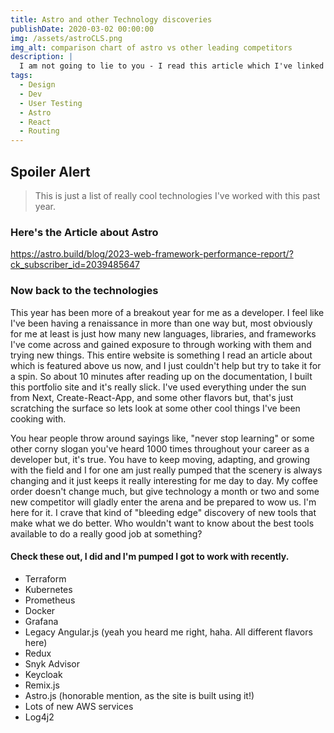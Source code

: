 ```yaml
---
title: Astro and other Technology discoveries
publishDate: 2020-03-02 00:00:00
img: /assets/astroCLS.png
img_alt: comparison chart of astro vs other leading competitors
description: |
  I am not going to lie to you - I read this article which I've linked below and I immediately had to build something in Astro
tags:
  - Design
  - Dev
  - User Testing
  - Astro
  - React
  - Routing
---
```


## Spoiler Alert

> This is just a list of really cool technologies I've worked with this past year.

### Here's the Article about Astro

https://astro.build/blog/2023-web-framework-performance-report/?ck_subscriber_id=2039485647

### Now back to the technologies

This year has been more of a breakout year for me as a developer. I feel like I've been having a renaissance in more than one way but, most obviously for me at least is just how many new languages, libraries, and frameworks I've come across and gained exposure to through working with them and trying new things. This entire website is something I read an article about which is featured above us now, and I just couldn't help but try to take it for a spin. So about 10 minutes after reading up on the documentation, I built this portfolio site and it's really slick. I've used everything under the sun from Next, Create-React-App, and some other flavors but, that's just scratching the surface so lets look at some other cool things I've been cooking with.

You hear people throw around sayings like, "never stop learning" or some other corny slogan you've heard 1000 times throughout your career as a developer but, it's true. You have to keep moving, adapting, and growing with the field and I for one am just really pumped that the scenery is always changing and it just keeps it really interesting for me day to day. My coffee order doesn't change much, but give technology a month or two and some new competitor will gladly enter the arena and be prepared to wow us. I'm here for it. I crave that kind of "bleeding edge" discovery of new tools that make what we do better. Who wouldn't want to know about the best tools available to do a really good job at something?

#### Check these out, I did and I'm pumped I got to work with recently.

- Terraform
- Kubernetes
- Prometheus
- Docker
- Grafana
- Legacy Angular.js (yeah you heard me right, haha. All different flavors here)
- Redux
- Snyk Advisor
- Keycloak
- Remix.js
- Astro.js (honorable mention, as the site is built using it!)
- Lots of new AWS services
- Log4j2

